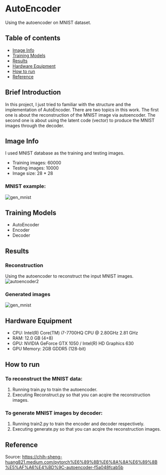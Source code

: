 # AutoEncoder
Using the autoencoder on MNIST dataset.

## Table of contents
* [Image Info](#image-info)
* [Training Models](#training-models)
* [Results](#results)
* [Hardware Equipment](#hardware-equipment)
* [How to run](#how-to-run)
* [Reference](#reference)

## Brief Introduction
In this project, I just tried to familiar with the structure and the implementation of AutoEncoder.
There are two  topics in this work. The first one is about the reconstruction of the MNIST image via autoencoder.
The second one is about using the latent code (vector) to produce the MNIST images through the decoder.   

## Image Info
I used MNIST database as the training and testing images.
- Training images: 60000 
- Testing images: 10000
- Image size: 28 * 28

### MNIST example:
![gen_mnist](https://user-images.githubusercontent.com/101628791/190869819-c96a8544-df0b-4bd7-8aca-0485ab925f4e.png)

## Training Models
- AutoEncoder
- Encoder
- Decoder

## Results
### Reconstruction
Using the autoencoder to reconstruct the input MNIST images.
![autoencoder2](https://user-images.githubusercontent.com/101628791/190869756-08198f00-6b66-41a1-8b2d-ff443926f89d.png)

### Generated images
![gen_mnist](https://user-images.githubusercontent.com/101628791/190869680-1d2d0099-a4f4-4646-91d1-3d0aa0679b04.png)

## Hardware Equipment
* CPU: Intel(R) Core(TM) i7-7700HQ CPU @ 2.80GHz   2.81 GHz
* RAM: 12.0 GB (4+8)
* GPU: NVIDIA GeForce GTX 1050 / Intel(R) HD Graphics 630
* GPU Memory: 2GB GDDR5 (128-bit)

## How to run
### To reconstruct the MNIST data:
1. Running train.py to train the autoencoder.
2. Executing Reconstruct.py so that you can acqire the reconstruction images.
### To generate MNIST images by decoder:
1. Running train2.py to train the encoder and decoder respectively.
2. Executing generate.py so that you can acqire the reconstruction images.

## Reference
Source: https://chih-sheng-huang821.medium.com/pytorch%E6%89%8B%E6%8A%8A%E6%89%8B%E5%AF%A6%E4%BD%9C-autoencoder-f5a048fcab5b
